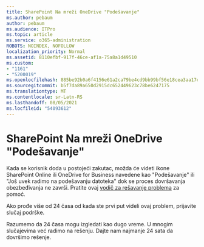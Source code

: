 ```yaml
---
title: SharePoint Na mreži OneDrive "Podešavanje"
ms.author: pebaum
author: pebaum
ms.audience: ITPro
ms.topic: article
ms.service: o365-administration
ROBOTS: NOINDEX, NOFOLLOW
localization_priority: Normal
ms.assetid: 8110efbf-917f-46ce-af1a-75a8a1d49510
ms.custom:
- "1161"
- "5200019"
ms.openlocfilehash: 885be92b0a6f4156e61a2ca79be4cd9bb99bf56e18cea3aa17ef1c7d34246058
ms.sourcegitcommit: b5f7da89a650d2915dc652449623c78be6247175
ms.translationtype: MT
ms.contentlocale: sr-Latn-RS
ms.lasthandoff: 08/05/2021
ms.locfileid: "54093612"
---
```

# <a name="sharepoint-online-or-onedrive-setting-up"></a>SharePoint Na mreži OneDrive "Podešavanje"

Kada se korisnik doda u postojeći zakutac, možda će videti ikone SharePoint Online ili OneDrive for Business navedene kao "Podešavanje" ili "Još uvek radimo na podešavanju datoteka" dok se proces dovršavanja obezbeđivanja ne završi. Pratite ovaj [vodič za rešavanje problema](https://docs.microsoft.com/sharepoint/support/sites/troubleshooting-guide-for-sites-stopped-at-provisioning) za pomoć.

Ako prođe više od 24 časa od kada ste prvi put videli ovaj problem, prijavite slučaj podrške.

Razumemo da 24 časa mogu izgledati kao dugo vreme. U mnogim slučajevima već radimo na rešenju. Dajte nam najmanje 24 sata da dovršimo rešenje.
